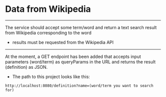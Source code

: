 # Data from Wikipedia

***
The service should accept some term/word and return a text search result from Wikipedia corresponding to the word
* results must be requested from the Wikipedia API
***
At the moment, a GET endpoint has been added that accepts input parameters (word/term) as queryParams in the URL and returns the result (definition) as JSON.
* The path to this project looks like this:
```
http://localhost:8080/definition?name=(word/term you want to search for)
```



